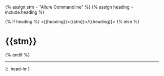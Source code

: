 <!-- _includes/docs/env/allure-commandline/ -->

{% assign stm = "Allure Commandline" %}
{% assign heading = include.heading %}

{% if heading %}
<{{heading}}>{{stm}}</{{heading}}>
{% else %}
<h1>{{stm}}</h1>
{% endif %}
<hr>{: .head-hr }

